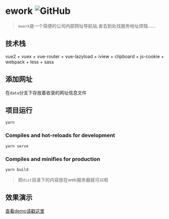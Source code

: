 # ework ![GitHub](https://baidu.com) 

> `ework`是一个简便的公司内部网址导航站,省去到处找服务地址烦恼......

## 技术栈

vue2 + vuex + vue-router + vue-lazyload + iview +  clipboard + js-cookie + webpack + less + sass

## 添加网址

在`data`分支下存放着收录的网址信息文件


## 项目运行
```
yarn 
```

### Compiles and hot-reloads for development
```
yarn serve
```

### Compiles and minifies for production
```
yarn build
```

> 把`dist`目录下的内容放在web服务器就可以啦

## 效果演示

[查看demo请戳这里](https://zy84338719.github.io/ework)
